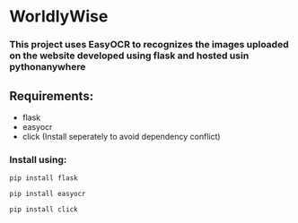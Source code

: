 # WorldlyWise

### This project uses EasyOCR to recognizes the images uploaded on the website developed using flask and hosted usin pythonanywhere

## Requirements:
- flask
- easyocr
- click (Install seperately to avoid dependency conflict)

### Install using:

`pip install flask`

`pip install easyocr`

`pip install click`

